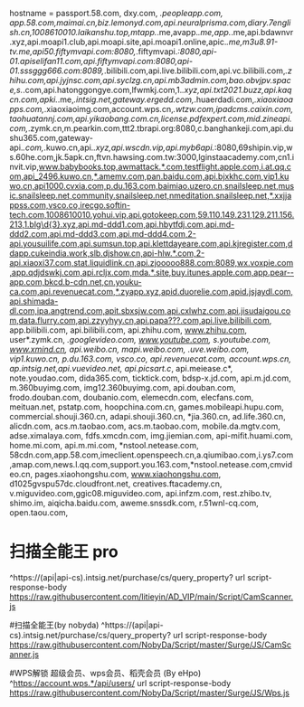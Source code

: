 hostname = passport.58.com, dxy.com, *.peopleapp.com, app.58.com,maimai.cn,biz.lemonyd.com,api.neuralprisma.com,diary.7english.cn,1008610010.laikanshu.top,mtapp.*.me,avapp.*.me,app.*.me,api.bdawnvr.xyz,api.moapi1.club,api.moapi.site,api.moapi1.online,apic.*.me,m3u8.91-tv.me,api50.fiftymvapi.com:8080,*.fiftymvapi.*:8080,api-01.apiselifan11.com,api.fiftymvapi.com:8080,api-01.sssggg666.com:8089,*.bilibili.com,api.live.bilibili.com,api.vc.bilibili.com,*.zhihu.com,api.jyjnsc.com,api.syclzg.cn,api.mb3admin.com,bao.obvjpv.space,s.*.com,api.hatonggongye.com,lfwmkj.com,1.*.xyz,api.txt2021.buzz,api.kaqcn.com,apki.*.me,*.intsig.net,gateway.ergedd.com,*.huaerdadi.com,*.xiaoxiaoapps.com,*.xiaoxiaoimg.com,account.wps.cn,*.wtzw.com,ipadcms.caixin.com,taohuatannj.com,api.yikaobang.com.cn,license.pdfexpert.com,mid.zineapi.com,*.zymk.cn,m.pearkin.com,ttt2.tbrapi.org:8080,c.banghankeji.com,api.dushu365.com,gateway-api.*.com,*.kuwo.cn,api.*.xyz,api.wscdn.vip,api.myb6api.*:8080,69shipin.vip,ws.60he.com,jk.5apk.cn,ftvn.hawsing.com.tw:3000,lginstaacademy.com,cn1.invit.vip,www.babybooks.top,awmattack.*.com,testflight.apple.com,i.at.qq.com,api_2496.kuwo.cn,*.amemv.com,pan.baidu.com,api.bjxkhc.com,vip1.kuwo.cn,api1000.cvxia.com,p.du.163.com,baimiao.uzero.cn,snailsleep.net,music.snailsleep.net,community.snailsleep.net,nmeditation.snailsleep.net,*.xxjjappss.com,vsco.co,irecgo.softin-tech.com,1008610010.yohui.vip,api.gotokeep.com,59.110.149.231,129.211.156.213,1.blg\d{3}.xyz,api.md-ddd1.com,api.hbytfdj.com,api.md-ddd2.com,api.md-ddd3.com,api.md-ddd4.com,2-api.yousuilife.com,api.sumsun.top,api.klettdayeare.com,api.kjregister.com,ddapp.cukeindia.work,slb.djshow.cn,api-hlw.*.com,2-api.xiaoxi37.com,stat.liquidlink.cn,api.zjooooo888.com:8089,wx.voxpie.com,app.qdjdswkj.com,api.rcljx.com,mda.*.site,buy.itunes.apple.com,app.pear--app.com,bkcd.b-cdn.net,cn.youku-ca.com,api.revenuecat.com,*.zyapp.xyz,apid.duorelie.com,apid.jsjaydl.com,api.shimada-dl.com,ipa.angtrend.com,apit.sbxsjw.com,api.cxlwhz.com,api.jisudaigou.com,data.flurry.com,api.zzyyhyy.cn,api.papa???.com,api.live.bilibili.com, app.bilibili.com, api.bilibili.com, api.zhihu.com, www.zhihu.com, user*.zymk.cn, *.googlevideo.com, www.youtube.com, s.youtube.com, www.xmind.cn, api.weibo.cn, mapi.weibo.com, *.uve.weibo.com, vip1.kuwo.cn, p.du.163.com, vsco.co, api.revenuecat.com, account.wps.cn, ap*.intsig.net,api.vuevideo.net, api.picsart.c*, api.meiease.c*, note.youdao.com, dida365.com, ticktick.com, bdsp-x.jd.com, api.m.jd.com, m.360buyimg.com, img12.360buyimg.com, api.douban.com, frodo.douban.com, doubanio.com, elemecdn.com, elecfans.com, meituan.net, pstatp.com, hoopchina.com.cn, games.mobileapi.hupu.com, commercial.shouji.360.cn, adapi.shouji.360.cn, *jia.360.cn, ad.life.360.cn, alicdn.com, acs.m.taobao.com, acs.m.taobao.com, mobile.da.mgtv.com, adse.ximalaya.com, fdfs.xmcdn.com, img.jiemian.com, api-mifit.huami.com, home.mi.com, api.m.mi.com, *nstool.netease.com, 58cdn.com,app.58.com,imeclient.openspeech.cn,a.qiumibao.com,i.ys7.com,amap.com,news.l.qq.com,support.you.163.com,*nstool.netease.com,cmvideo.cn, pages.xiaohongshu.com, www.xiaohongshu.com, d1025gvspu57dc.cloudfront.net, creatives.ftacademy.cn, v.miguvideo.com,ggic08.miguvideo.com, api.infzm.com, rest.zhibo.tv, shimo.im, aiqicha.baidu.com,  aweme.snssdk.com, r.51wnl-cq.com, open.taou.com,

# 扫描全能王 pro
^https:\/\/(api|api-cs)\.intsig\.net\/purchase\/cs\/query_property\? url script-response-body https://raw.githubusercontent.com/litieyin/AD_VIP/main/Script/CamScanner.js

#扫描全能王(by nobyda)
^https:\/\/(api|api-cs)\.intsig\.net\/purchase\/cs\/query_property\? url script-response-body https://raw.githubusercontent.com/NobyDa/Script/master/Surge/JS/CamScanner.js

#WPS解锁  超级会员、wps会员、稻壳会员 (By eHpo)
^https://account.wps.*/api/users/ url script-response-body https://raw.githubusercontent.com/NobyDa/Script/master/Surge/JS/Wps.js
